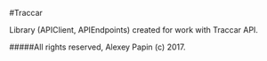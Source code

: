 #Traccar 

Library (APIClient, APIEndpoints) created for work with Traccar API.

#####All rights reserved, Alexey Papin (c) 2017.
